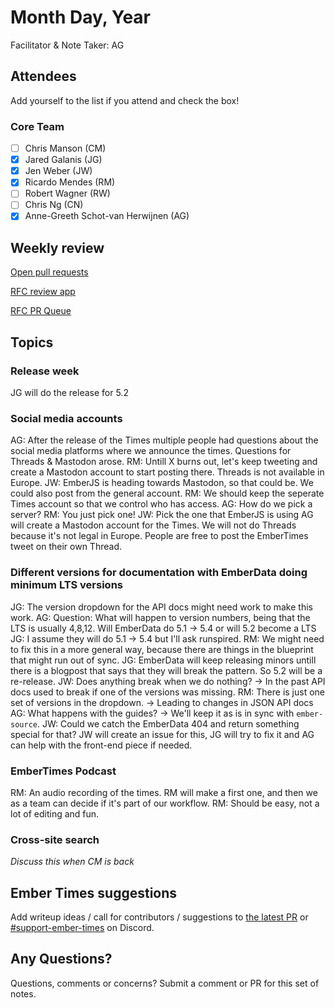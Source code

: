 # Month Day, Year

Facilitator & Note Taker: AG

## Attendees

Add yourself to the list if you attend and check the box!

### Core Team

- [ ] Chris Manson (CM)
- [x] Jared Galanis (JG)
- [x] Jen Weber (JW)
- [x] Ricardo Mendes (RM)
- [ ] Robert Wagner (RW)
- [ ] Chris Ng (CN)
- [x] Anne-Greeth Schot-van Herwijnen (AG)

## Weekly review

[Open pull requests](https://help-wanted.emberjs.com/pull-requests)

[RFC review app](https://rfcs.emberjs.com/)

[RFC PR Queue](https://github.com/emberjs/rfcs/pulls)

## Topics

### Release week
JG will do the release for 5.2

### Social media accounts
AG: After the release of the Times multiple people had questions about the social media platforms where we announce the times. Questions for Threads & Mastodon arose.
RM: Untill X burns out, let's keep tweeting and create a Mastodon account to start posting there. Threads is not available in Europe.
JW: EmberJS is heading towards Mastodon, so that could be. We could also post from the general account. 
RM: We should keep the seperate Times account so that we control who has access.
AG: How do we pick a server?
RM: You just pick one!
JW: Pick the one that EmberJS is using
AG will create a Mastodon account for the Times. We will not do Threads because it's not legal in Europe. People are free to post the EmberTimes tweet on their own Thread.

### Different versions for documentation with EmberData doing minimum LTS versions
JG: The version dropdown for the API docs might need work to make this work.
AG: Question: What will happen to version numbers, being that the LTS is usually 4,8,12. Will EmberData do 5.1 -> 5.4 or will 5.2 become a LTS
JG: I assume they will do 5.1 -> 5.4 but I'll ask runspired.
RM: We might need to fix this in a more general way, because there are things in the blueprint that might run out of sync.
JG: EmberData will keep releasing minors untill there is a blogpost that says that they will break the pattern. So 5.2 will be a re-release. 
JW: Does anything break when we do nothing? -> In the past API docs used to break if one of the versions was missing.
RM: There is just one set of versions in the dropdown. -> Leading to changes in JSON API docs
AG: What happens with the guides? -> We'll keep it as is in sync with `ember-source`.
JW: Could we catch the EmberData 404 and return something special for that? 
JW will create an issue for this, JG will try to fix it and AG can help with the front-end piece if needed.

### EmberTimes Podcast
RM: An audio recording of the times. 
RM will make a first one, and then we as a team can decide if it's part of our workflow.
RM: Should be easy, not a lot of editing and fun.

### Cross-site search
_Discuss this when CM is back_

## Ember Times suggestions

Add writeup ideas / call for contributors / suggestions to [the latest PR](https://github.com/ember-learn/ember-blog/pulls?q=is%3Aopen+is%3Apr+label%3A%22%F0%9F%97%9E+embertimes%22%20or%20#support-ember-times) or [#support-ember-times](https://discordapp.com/channels/480462759797063690/485450546887786506) on Discord.

## Any Questions?

Questions, comments or concerns? Submit a comment or PR for this set of notes.
